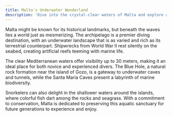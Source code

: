 ```yaml
---
title: Malta's Underwater Wonderland
description: 'Dive into the crystal-clear waters of Malta and explore an underwater paradise.'
---
```


Malta might be known for its historical landmarks, but beneath the waves lies a world just as mesmerizing. The archipelago is a premier diving destination, with an underwater landscape that is as varied and rich as its terrestrial counterpart. Shipwrecks from World War II rest silently on the seabed, creating artificial reefs teeming with marine life.

The clear Mediterranean waters offer visibility up to 30 meters, making it an ideal place for both novice and experienced divers. The Blue Hole, a natural rock formation near the island of Gozo, is a gateway to underwater caves and tunnels, while the Santa Maria Caves present a labyrinth of marine biodiversity.

Snorkelers can also delight in the shallower waters around the islands, where colorful fish dart among the rocks and seagrass. With a commitment to conservation, Malta is dedicated to preserving this aquatic sanctuary for future generations to experience and enjoy.
